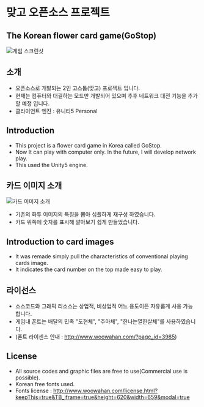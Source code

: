 # 맞고 오픈소스 프로젝트
## The Korean flower card game(GoStop)

![게임 스크린샷](https://github.com/sunduk/freegostop/blob/master/promotion_images/main.png)

## 소개
- 오픈소스로 개발되는 2인 고스톱(맞고) 프로젝트 입니다.
- 현재는 컴퓨터와 대결하는 모드만 개발되어 있으며 추후 네트워크 대전 기능을 추가할 예정 입니다.
- 클라이언트 엔진 : 유니티5 Personal

## Introduction
- This project is a flower card game in Korea called GoStop.
- Now It can play with computer only. In the future, I will develop network play.
- This used the Unity5 engine.


## 카드 이미지 소개
![카드 이미지 소개](http://dev.naver.com/wiki/matgoproject/pds/FrontPage/allcard.png)
- 기존의 화투 이미지의 특징을 뽑아 심플하게 재구성 하였습니다.
- 카드 위쪽에 숫자를 표시해 알아보기 쉽게 만들었습니다.

## Introduction to card images
- It was remade simply pull the characteristics of conventional playing cards image.
- It indicates the card number on the top made easy to play.

## 라이선스
- 소스코드와 그래픽 리소스는 상업적, 비상업적 어느 용도이든 자유롭게 사용 가능 합니다.
- 게임내 폰트는 배달의 민족 "도현체", "주아체", "한나는열한살체"를 사용하였습니다.
- (폰트 라이센스 안내 : http://www.woowahan.com/?page_id=3985)

## License
- All source codes and graphic files are free to use(Commercial use is possible).
- Korean free fonts used.
- Fonts license : http://www.woowahan.com/license.html?keepThis=true&TB_iframe=true&height=620&width=659&modal=true
